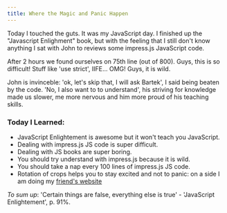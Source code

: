 ```yaml
---
title: Where the Magic and Panic Happen
---
```


Today I touched the guts. It was my JavaScript day. I finished up the "Javascript Enlighment" book, but with the feeling that I still don't know anything I sat with John to reviews some impress.js JavaScript code.

After 2 hours we found ourselves on 75th line (out of 800). Guys, this is so difficult!
Stuff like 'use strict', IIFE... OMG! Guys, it is wild.

John is invinceble: 'ok, let's skip that, I will ask Bartek', I said being beaten by the code. 
'No, I also want to to understand', his striving for knowledge made us slower, me more nervous and him more proud of his teaching skills.

### Today I Learned:
* JavaScript Enlightement is awesome but it won't teach you JavaScript.
* Dealing with impress.js JS code is super difficult.
* Dealing with JS books are super boring.
* You should try understand with impress.js because it is wild.
* You should take a nap every 100 lines of impress.js JS code.
* Rotation of crops helps you to stay excited and not to panic: on a side I am doing my [friend's website](http://lipen.co/til-informal-tech-education/)


_To sum up_:
'Certain things are false, everything else is true' - 'JavaScript Enlightement', p. 91%.
